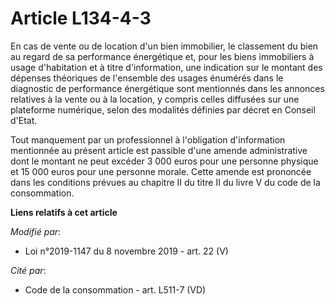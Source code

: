 # Article L134-4-3

En cas de vente ou de location d'un bien immobilier, le classement du bien au regard de sa performance énergétique et, pour
les biens immobiliers à usage d'habitation et à titre d'information, une indication sur le montant des dépenses théoriques de
l'ensemble des usages énumérés dans le diagnostic de performance énergétique sont mentionnés dans les annonces relatives à la
vente ou à la location, y compris celles diffusées sur une plateforme numérique, selon des modalités définies par décret en
Conseil d'Etat.

Tout manquement par un professionnel à l'obligation d'information mentionnée au présent article est passible d'une amende
administrative dont le montant ne peut excéder 3 000 euros pour une personne physique et 15 000 euros pour une personne
morale. Cette amende est prononcée dans les conditions prévues au chapitre II du titre II du livre V du code de la
consommation.

**Liens relatifs à cet article**

_Modifié par_:

  - Loi n°2019-1147 du 8 novembre 2019 - art. 22 (V)

_Cité par_:

  - Code de la consommation - art. L511-7 (VD)
